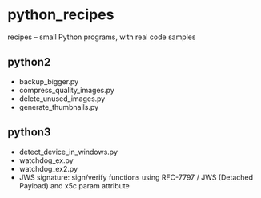 # python_recipes
recipes – small Python programs, with real code samples

## python2
- backup_bigger.py
- compress_quality_images.py
- delete_unused_images.py
- generate_thumbnails.py

## python3
- detect_device_in_windows.py
- watchdog_ex.py
- watchdog_ex2.py
- JWS signature: sign/verify functions using RFC-7797 / JWS (Detached Payload) and x5c param attribute